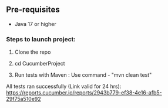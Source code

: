 ## Pre-requisites

* Java 17 or higher


### Steps to launch project:

1. Clone the repo
   
2. cd CucumberProject

3. Run tests with Maven : Use command - "mvn clean test"

All tests ran successfully (Link valid for 24 hrs): https://reports.cucumber.io/reports/2943b779-ef38-4e16-afb5-29f75a510e92
